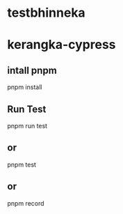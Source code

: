 # testbhinneka

# kerangka-cypress
## intall pnpm
pnpm install

## Run Test
pnpm run test

## or
pnpm test

## or
pnpm record

